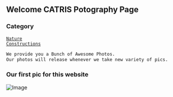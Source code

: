 ## Welcome CATRIS Potography Page

### Category
[```Nature```](/catrisphotography/nature)  
[```Constructions```](/catrisphotography/constructions)

```markdown
We provide you a Bunch of Awesome Photos.
Our photos will release whenever we take new variety of pics.
```

### Our first pic for this website

![Image](/catrisphotography/PicsArt_08-26-06.50.53.jpg)
